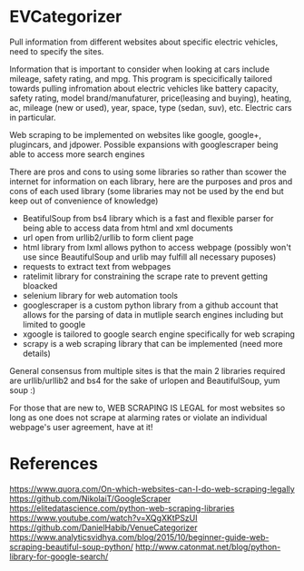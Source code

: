 # EVCategorizer

Pull information from different websites about specific electric vehicles, need to specify the sites.

Information that is important to consider when looking at cars include mileage, safety rating, and mpg. This program is
specicifically tailored towards pulling infromation about electric vehicles like battery capacity, safety rating, model
brand/manufaturer, price(leasing and buying), heating, ac, mileage (new or used), year, space, type (sedan, suv), etc. Electric cars in particular.

Web scraping to be implemented on websites like google, google+, plugincars, and jdpower.
Possible expansions with googlescraper being able to access more search engines

There are pros and cons to using some libraries so rather than scower the internet for information on each library,
here are the purposes and pros and cons of each used library (some libraries may not be used by the end but
keep out of convenience of knowledge)


- BeatifulSoup from bs4 library which is a fast and flexible parser for being able to access data from html and xml documents
- url open from urllib2/urllib to form client page
- html library from lxml allows python to access webpage (possibly won't use since BeautifulSoup and urlib may fulfill all necessary puposes)
- requests to extract text from webpages
- ratelimit library for constraining the scrape rate to prevent getting bloacked
- selenium library for web automation tools
- googlescraper is a custom python library from a github account that allows for the parsing of data in mutliple search engines including but limited to google
- xgoogle is tailored to google search engine specifically for web scraping
- scrapy is a web scraping library that can be implemented (need more details)

General consensus from multiple sites is that the main 2 libraries required are urllib/urllib2 and bs4 for the sake of urlopen and BeautifulSoup, yum soup :)

For those that are new to, WEB SCRAPING IS LEGAL for most websites so long as one does not scrape at alarming rates or violate an individual webpage's user agreement, have at it!

# References
https://www.quora.com/On-which-websites-can-I-do-web-scraping-legally
https://github.com/NikolaiT/GoogleScraper
https://elitedatascience.com/python-web-scraping-libraries
https://www.youtube.com/watch?v=XQgXKtPSzUI
https://github.com/DanielHabib/VenueCategorizer
https://www.analyticsvidhya.com/blog/2015/10/beginner-guide-web-scraping-beautiful-soup-python/
http://www.catonmat.net/blog/python-library-for-google-search/


